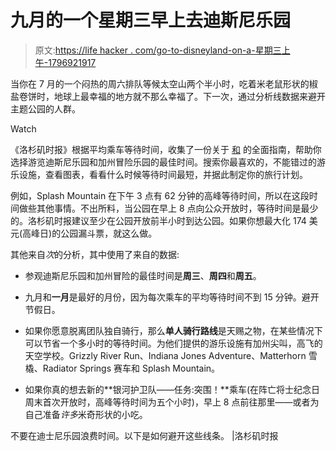 # 九月的一个星期三早上去迪斯尼乐园

> 原文:[https://life hacker . com/go-to-disneyland-on-a-星期三上午-1796921917](https://lifehacker.com/go-to-disneyland-on-a-wednesday-morning-in-september-1796921917)

当你在 7 月的一个闷热的周六排队等候太空山两个半小时，吃着米老鼠形状的椒盐卷饼时，地球上最幸福的地方就不那么幸福了。下一次，通过分析线数据来避开主题公园的人群。

Watch

《洛杉矶时报》根据平均乘车等待时间，收集了一份关于 [和](http://www.latimes.com/projects/la-fi-disneyland-ride-wait-time/) 的全面指南，帮助你选择游览迪斯尼乐园和加州冒险乐园的最佳时间。搜索你最喜欢的，不能错过的游乐设施，查看图表，看看什么时候等待时间最短，并据此制定你的旅行计划。

例如，Splash Mountain 在下午 3 点有 62 分钟的高峰等待时间，所以在这段时间做些其他事情。不出所料，当公园在早上 8 点向公众开放时，等待时间是最少的。洛杉矶时报建议至少在公园开放前半小时到达公园。如果你想最大化 174 美元(高峰日)的公园漏斗票，就这么做。

其他来自*次*的分析，其中使用了来自的数据:

*   参观迪斯尼乐园和加州冒险的最佳时间是**周三**、**周四**和**周五**。

*   九月和**一月**是最好的月份，因为每次乘车的平均等待时间不到 15 分钟。避开节假日。
*   如果你愿意脱离团队独自骑行，那么**单人骑行路线**是天赐之物，在某些情况下可以节省一个多小时的等待时间。为他们提供的游乐设施有加州尖叫，高飞的天空学校。Grizzly River Run、Indiana Jones Adventure、Matterhorn 雪橇、Radiator Springs 赛车和 Splash Mountain。
*   如果你真的想去新的**银河护卫队——任务:突围！**乘车(在阵亡将士纪念日周末首次开放时，高峰等待时间为五个小时)，早上 8 点前往那里——或者为自己准备*许多*米奇形状的小吃。

不要在迪士尼乐园浪费时间。以下是如何避开这些线条。 |洛杉矶时报